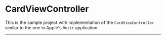 # CardViewController

This is the sample project with implementation of the `CardViewController` similar to the one in Apple's `Music` application.

----

